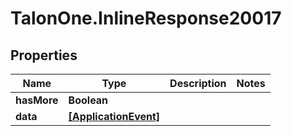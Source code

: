# TalonOne.InlineResponse20017

## Properties

Name | Type | Description | Notes
------------ | ------------- | ------------- | -------------
**hasMore** | **Boolean** |  | 
**data** | [**[ApplicationEvent]**](ApplicationEvent.md) |  | 



